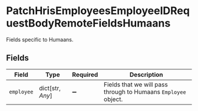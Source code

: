# PatchHrisEmployeesEmployeeIDRequestBodyRemoteFieldsHumaans

Fields specific to Humaans.


## Fields

| Field                                                          | Type                                                           | Required                                                       | Description                                                    |
| -------------------------------------------------------------- | -------------------------------------------------------------- | -------------------------------------------------------------- | -------------------------------------------------------------- |
| `employee`                                                     | dict[str, *Any*]                                               | :heavy_minus_sign:                                             | Fields that we will pass through to Humaans `Employee` object. |